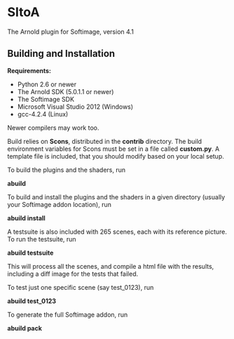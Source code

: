 # SItoA
The Arnold plugin for Softimage, version 4.1

Building and Installation
-------------------------

**Requirements:**

* Python 2.6 or newer
* The Arnold SDK (5.0.1.1 or newer)
* The Softimage SDK
* Microsoft Visual Studio 2012 (Windows)
* gcc-4.2.4 (Linux)

Newer compilers may work too.

Build relies on **Scons**, distributed in the **contrib** directory.
The build environment variables for Scons must be set in a file called
**custom.py**. A template file is included, that you should modify based on 
your local setup.

To build the plugins and the shaders, run

**abuild**

To build and install the plugins and the shaders in a given directory 
(usually your Softimage addon location), run 

**abuild install**

A testsuite is also included with 265 scenes, each with its reference picture.
To run the testsuite, run

**abuild testsuite**

This will process all the scenes, and compile a html file with the results, 
including a diff image for the tests that failed.

To test just one specific scene (say test_0123), run

**abuild test_0123**

To generate the full Softimage addon, run

**abuild pack**
